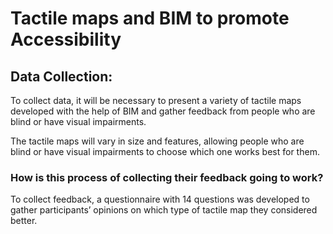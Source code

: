 # Tactile maps and BIM to promote Accessibility 

## Data Collection:

To collect data, it will be necessary to present a variety of tactile maps developed with the help of BIM and gather feedback from people who are blind or have visual impairments.

The tactile maps will vary in size and features, allowing people who are blind or have visual impairments to choose which one works best for them.

### How is this process of collecting their feedback going to work?

To collect feedback, a questionnaire with 14 questions was developed to gather participants’ opinions on which type of tactile map they considered better.
